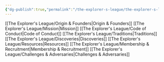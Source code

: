 ```yaml
---
{"dg-publish":true,"permalink":"/the-explorer-s-league/the-explorer-s-league/"}
---
```



[[The Explorer's League/Origin & Founders\|Origin & Founders]]
[[The Explorer's League/Mission\|Mission]]
[[The Explorer's League/Code of Conduct\|Code of Conduct]]
[[The Explorer's League/Traditions\|Traditions]]
[[The Explorer's League/Discoveries\|Discoveries]]
[[The Explorer's League/Resources\|Resources]]
[[The Explorer's League/Membership & Recruitment\|Membership & Recruitment]]
[[The Explorer's League/Challenges & Adversaries\|Challenges & Adversaries]]